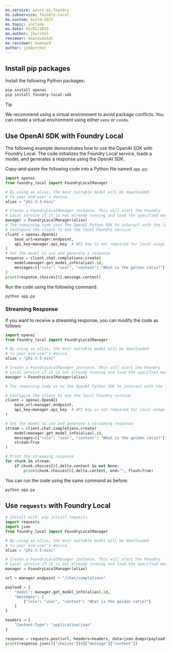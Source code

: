 ```yaml
---
ms.service: azure-ai-foundry
ms.subservice: foundry-local
ms.custom: build-2025
ms.topic: include
ms.date: 05/02/2025
ms.author: jburchel
reviewer: maanavdalal
ms.reviewer: maanavd
author: jonburchel
---
```


## Install pip packages

Install the following Python packages:

```bash
pip install openai
pip install foundry-local-sdk
```

> [!TIP]
> We recommend using a virtual environment to avoid package conflicts. You can create a virtual environment using either `venv` or `conda`.

## Use OpenAI SDK with Foundry Local

The following example demonstrates how to use the OpenAI SDK with Foundry Local. The code initializes the Foundry Local service, loads a model, and generates a response using the OpenAI SDK.

Copy-and-paste the following code into a Python file named `app.py`:

```python
import openai
from foundry_local import FoundryLocalManager

# By using an alias, the most suitable model will be downloaded 
# to your end-user's device. 
alias = "phi-3.5-mini"

# Create a FoundryLocalManager instance. This will start the Foundry
# Local service if it is not already running and load the specified model.
manager = FoundryLocalManager(alias)
# The remaining code uses the OpenAI Python SDK to interact with the local model.
# Configure the client to use the local Foundry service
client = openai.OpenAI(
    base_url=manager.endpoint,
    api_key=manager.api_key  # API key is not required for local usage
)
# Set the model to use and generate a response
response = client.chat.completions.create(
    model=manager.get_model_info(alias).id,
    messages=[{"role": "user", "content": "What is the golden ratio?"}]
)
print(response.choices[0].message.content)
```

Run the code using the following command:

```bash
python app.py
```

### Streaming Response

If you want to receive a streaming response, you can modify the code as follows:

```python
import openai
from foundry_local import FoundryLocalManager

# By using an alias, the most suitable model will be downloaded 
# to your end-user's device.
alias = "phi-3.5-mini"

# Create a FoundryLocalManager instance. This will start the Foundry 
# Local service if it is not already running and load the specified model.
manager = FoundryLocalManager(alias)

# The remaining code us es the OpenAI Python SDK to interact with the local model.

# Configure the client to use the local Foundry service
client = openai.OpenAI(
    base_url=manager.endpoint,
    api_key=manager.api_key  # API key is not required for local usage
)

# Set the model to use and generate a streaming response
stream = client.chat.completions.create(
    model=manager.get_model_info(alias).id,
    messages=[{"role": "user", "content": "What is the golden ratio?"}],
    stream=True
)

# Print the streaming response
for chunk in stream:
    if chunk.choices[0].delta.content is not None:
        print(chunk.choices[0].delta.content, end="", flush=True)
```

You can run the code using the same command as before:

```bash
python app.py
```

## Use `requests` with Foundry Local

```python
# Install with: pip install requests
import requests
import json
from foundry_local import FoundryLocalManager

# By using an alias, the most suitable model will be downloaded 
# to your end-user's device. 
alias = "phi-3.5-mini"

# Create a FoundryLocalManager instance. This will start the Foundry
# Local service if it is not already running and load the specified model.
manager = FoundryLocalManager(alias)

url = manager.endpoint + "/chat/completions"

payload = {
    "model": manager.get_model_info(alias).id,
    "messages": [
        {"role": "user", "content": "What is the golden ratio?"}
    ]
}

headers = {
    "Content-Type": "application/json"
}

response = requests.post(url, headers=headers, data=json.dumps(payload))
print(response.json()["choices"][0]["message"]["content"])
```
